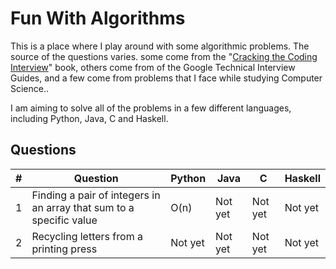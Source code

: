 # Fun With Algorithms
This is a place where I play around with some algorithmic problems. The source of the questions varies. some come from the "[Cracking the Coding Interview](http://www.crackingthecodinginterview.com/)" book, others come from of the Google Technical Interview Guides, and a few come from problems that I face while studying Computer Science..

I am aiming to solve all of the problems in a few different languages, including Python, Java, C and Haskell.

## Questions


| # | Question                                                            | Python  | Java    |  C      | Haskell |
|---|---------------------------------------------------------------------|---------|---------|---------|---------|
| 1 | Finding a pair of integers in an array that sum to a specific value | O(n)    | Not yet | Not yet | Not yet |
| 2 | Recycling letters from a printing press                             | Not yet | Not yet | Not yet | Not yet |


